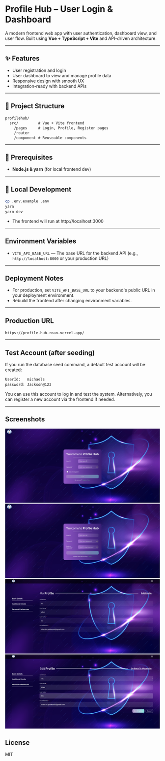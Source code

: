 # Profile Hub – User Login & Dashboard

A modern frontend web app with user authentication, dashboard view, and user flow. Built using **Vue + TypeScript + Vite** and API-driven architecture.

---

## ✨ Features

- User registration and login
- User dashboard to view and manage profile data
- Responsive design with smooth UX
- Integration-ready with backend APIs

---

## 📁 Project Structure

```
profilehub/
  src/         # Vue + Vite frontend
    /pages     # Login, Profile, Register pages
    /router
    /component # Reuseable components
```

---

## 🧰 Prerequisites

- **Node.js & yarn** (for local frontend dev)

---

## 🚀 Local Development

```bash
cp .env.example .env
yarn
yarn dev
```

- The frontend will run at http://localhost:3000

---

## Environment Variables

- `VITE_API_BASE_URL` — The base URL for the backend API (e.g., `http://localhost:8000` or your production URL)

---

## Deployment Notes

- For production, set `VITE_API_BASE_URL` to your backend's public URL in your deployment environment.
- Rebuild the frontend after changing environment variables.

---

## Production URL

`https://profile-hub-roan.vercel.app/`

---


## Test Account (after seeding)

If you run the database seed command, a default test account will be created:

```bash
UserId:   michaels
password: Jackson@123
```

You can use this account to log in and test the system.
Alternatively, you can register a new account via the frontend if needed.

---

## Screenshots

![Login](demo1.png)
![Register](demo2.png)
![Profile](demo3.png)
![Edit Profile](demo4.png)

## License

MIT
